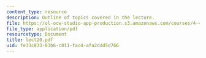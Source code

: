 ```yaml
---
content_type: resource
description: Outline of topics covered in the lecture.
file: https://ol-ocw-studio-app-production.s3.amazonaws.com/courses/4-461-building-technology-i-materials-and-construction-fall-2004/fe33c83303b6c011fac4afa2ddd5d766_lect20.pdf
file_type: application/pdf
resourcetype: Document
title: lect20.pdf
uid: fe33c833-03b6-c011-fac4-afa2ddd5d766
---
```

